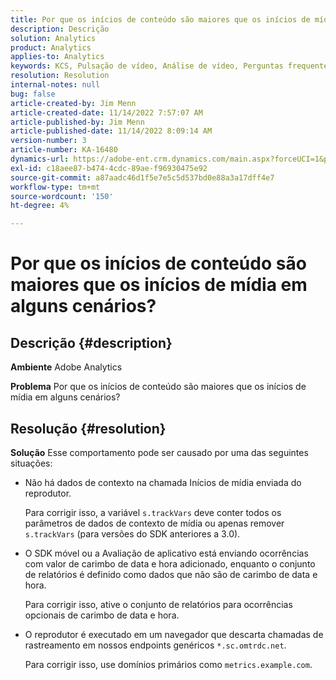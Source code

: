```yaml
---
title: Por que os inícios de conteúdo são maiores que os inícios de mídia em alguns cenários?
description: Descrição
solution: Analytics
product: Analytics
applies-to: Analytics
keywords: KCS, Pulsação de vídeo, Análise de vídeo, Perguntas frequentes, inícios de conteúdo, maior, inícios de mídia, Adobe Analytics
resolution: Resolution
internal-notes: null
bug: false
article-created-by: Jim Menn
article-created-date: 11/14/2022 7:57:07 AM
article-published-by: Jim Menn
article-published-date: 11/14/2022 8:09:14 AM
version-number: 3
article-number: KA-16480
dynamics-url: https://adobe-ent.crm.dynamics.com/main.aspx?forceUCI=1&pagetype=entityrecord&etn=knowledgearticle&id=f2f8c0e9-f163-ed11-9561-6045bd006b4b
exl-id: c18aee87-b474-4cdc-89ae-f96930475e92
source-git-commit: a87aadc46d1f5e7e5c5d537bd0e88a3a17dff4e7
workflow-type: tm+mt
source-wordcount: '150'
ht-degree: 4%

---
```


# Por que os inícios de conteúdo são maiores que os inícios de mídia em alguns cenários?

## Descrição {#description}


<b>Ambiente</b>
Adobe Analytics

<b>Problema</b>
Por que os inícios de conteúdo são maiores que os inícios de mídia em alguns cenários?


## Resolução {#resolution}


<b>Solução</b>
Esse comportamento pode ser causado por uma das seguintes situações:

- Não há dados de contexto na chamada Inícios de mídia enviada do reprodutor.

  Para corrigir isso, a variável `s.trackVars` deve conter todos os parâmetros de dados de contexto de mídia ou apenas remover `s.trackVars` (para versões do SDK anteriores a 3.0).
- O SDK móvel ou a Avaliação de aplicativo está enviando ocorrências com valor de carimbo de data e hora adicionado, enquanto o conjunto de relatórios é definido como dados que não são de carimbo de data e hora.

  Para corrigir isso, ative o conjunto de relatórios para ocorrências opcionais de carimbo de data e hora.
- O reprodutor é executado em um navegador que descarta chamadas de rastreamento em nossos endpoints genéricos `*.sc.omtrdc.net`.

  Para corrigir isso, use domínios primários como `metrics.example.com`.
